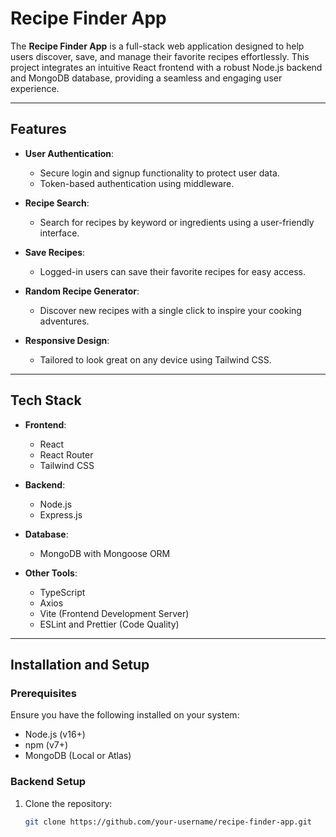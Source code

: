 # Recipe Finder App

The **Recipe Finder App** is a full-stack web application designed to help users discover, save, and manage their favorite recipes effortlessly. This project integrates an intuitive React frontend with a robust Node.js backend and MongoDB database, providing a seamless and engaging user experience.

---

## Features

- **User Authentication**:
  - Secure login and signup functionality to protect user data.
  - Token-based authentication using middleware.

- **Recipe Search**:
  - Search for recipes by keyword or ingredients using a user-friendly interface.

- **Save Recipes**:
  - Logged-in users can save their favorite recipes for easy access.

- **Random Recipe Generator**:
  - Discover new recipes with a single click to inspire your cooking adventures.

- **Responsive Design**:
  - Tailored to look great on any device using Tailwind CSS.

---

## Tech Stack

- **Frontend**:
  - React
  - React Router
  - Tailwind CSS

- **Backend**:
  - Node.js
  - Express.js

- **Database**:
  - MongoDB with Mongoose ORM

- **Other Tools**:
  - TypeScript
  - Axios
  - Vite (Frontend Development Server)
  - ESLint and Prettier (Code Quality)

---

## Installation and Setup

### Prerequisites

Ensure you have the following installed on your system:
- Node.js (v16+)
- npm (v7+)
- MongoDB (Local or Atlas)

### Backend Setup

1. Clone the repository:
   ```bash
   git clone https://github.com/your-username/recipe-finder-app.git
